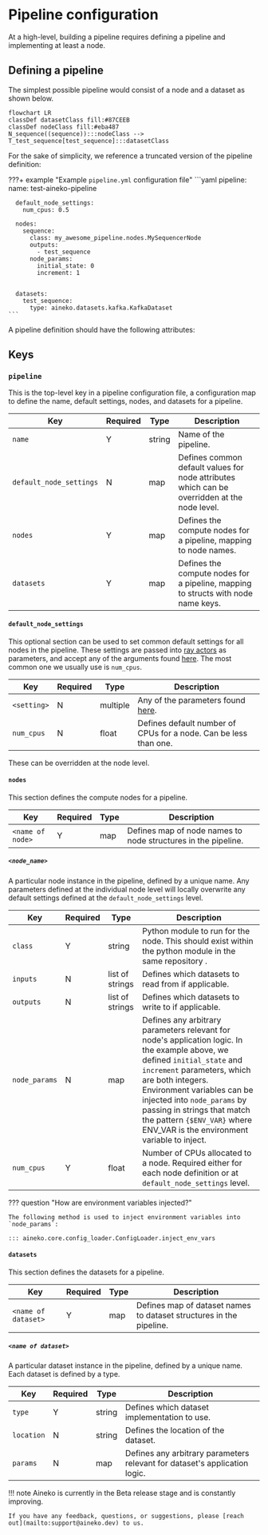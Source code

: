 # Pipeline configuration

At a high-level, building a pipeline requires defining a pipeline and implementing at least a node.

## Defining a pipeline

The simplest possible pipeline would consist of a node and a dataset as shown below.

```mermaid
flowchart LR
classDef datasetClass fill:#87CEEB
classDef nodeClass fill:#eba487
N_sequence((sequence)):::nodeClass -->  T_test_sequence[test_sequence]:::datasetClass
```
For the sake of simplicity, we reference a truncated version of the pipeline definition:

???+ example "Example `pipeline.yml` configuration file"
    ```yaml
    pipeline:
      name: test-aineko-pipeline

      default_node_settings:
        num_cpus: 0.5

      nodes:
        sequence:
          class: my_awesome_pipeline.nodes.MySequencerNode
          outputs:
            - test_sequence
          node_params:
            initial_state: 0
            increment: 1


      datasets:
        test_sequence:
          type: aineko.datasets.kafka.KafkaDataset
    ```

A pipeline definition should have the following attributes:

## Keys

### `pipeline`

This is the top-level key in a pipeline configuration file, a configuration map to define the name, default settings, nodes, and datasets for a pipeline.

| Key                     | Required | Type   | Description                                                                                  |
| ----------------------- | -------- | ------ | -------------------------------------------------------------------------------------------- |
| `name`                  | Y        | string | Name of the pipeline.                                                                        |
| `default_node_settings` | N        | map    | Defines common default values for node attributes which can be overridden at the node level. |
| `nodes`                 | Y        | map    | Defines the compute nodes for a pipeline, mapping to node names.                             |
| `datasets`              | Y        | map    | Defines the compute nodes for a pipeline, mapping to structs with node name keys.            |


#### `default_node_settings`

This optional section can be used to set common default settings for all nodes in the pipeline. These settings are passed into [ray actors](https://docs.ray.io/en/latest/ray-core/actors.html) as parameters, and accept any of the arguments found [here](https://docs.ray.io/en/latest/ray-core/api/doc/ray.remote.html#ray.remote). The most common one we usually use is `num_cpus`.


| Key         | Required | Type     | Description                                                                                                    |
| ----------- | -------- | -------- | -------------------------------------------------------------------------------------------------------------- |
| `<setting>` | N        | multiple | Any of the parameters found [here](https://docs.ray.io/en/latest/ray-core/api/doc/ray.remote.html#ray.remote). |
| `num_cpus`  | N        | float    | Defines default number of CPUs for a node. Can be less than one.                                               |


These can be overridden at the node level.

#### `nodes`

This section defines the compute nodes for a pipeline.

| Key              | Required | Type | Description                                                   |
| ---------------- | -------- | ---- | ------------------------------------------------------------- |
| `<name of node>` | Y        | map  | Defines map of node names to node structures in the pipeline. |

##### `<node_name>`

A particular node instance in the pipeline, defined by a unique name. Any parameters defined at the individual node level will locally overwrite any default settings defined at the `default_node_settings` level.

| Key           | Required | Type            | Description                                                                                                                                                           |
| ------------- | -------- | --------------- |---------------------------------------------------------------------------------------- |
| `class`       | Y        | string          | Python module to run for the node. This should exist within the python module in the same repository . |
| `inputs`      | N        | list of strings | Defines which datasets to read from if applicable. |
| `outputs`     | N        | list of strings | Defines which datasets to write to if applicable. |
| `node_params` | N        | map             | Defines any arbitrary parameters relevant for node's application logic. In the example above, we defined `initial_state` and `increment` parameters, which are both integers. Environment variables can be injected into `node_params` by passing in strings that match the pattern `{$ENV_VAR}` where ENV_VAR is the environment variable to inject. |
| `num_cpus`    | Y        | float           | Number of CPUs allocated to a node. Required either for each node definition or at `default_node_settings` level.  |

??? question "How are environment variables injected?"

    The following method is used to inject environment variables into `node_params`:

    ::: aineko.core.config_loader.ConfigLoader.inject_env_vars

#### `datasets`

This section defines the datasets for a pipeline.

| Key                 | Required | Type | Description                                                         |
| ------------------- | -------- | ---- | ------------------------------------------------------------------- |
| `<name of dataset>` | Y        | map  | Defines map of dataset names to dataset structures in the pipeline. |

##### `<name of dataset>`

A particular dataset instance in the pipeline, defined by a unique name. Each dataset is defined by a type.

| Key        | Required | Type   | Description                                                                |
| ---------- | -------- | ------ | -------------------------------------------------------------------------- |
| `type`     | Y        | string | Defines which dataset implementation to use.                               |
| `location` | N        | string | Defines the location of the dataset.                                       |
| `params`   | N        | map    | Defines any arbitrary parameters relevant for dataset's application logic. |

!!! note
    Aineko is currently in the Beta release stage and is constantly improving.

    If you have any feedback, questions, or suggestions, please [reach out](mailto:support@aineko.dev) to us.
